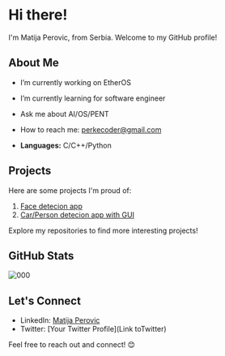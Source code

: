 # Hi there!

I'm Matija Perovic, from Serbia. Welcome to my GitHub profile!

## About Me

- I’m currently working on EtherOS
- I’m currently learning for software engineer
- Ask me about AI/OS/PENT
- How to reach me: perkecoder@gmail.com

- **Languages:** C/C++/Python

## Projects

Here are some projects I'm proud of:

1. [Face detecion app](https://github.com/Perke000/FaceDetectionApp)
2. [Car/Person detecion app with GUI](https://github.com/Perke000/CarPersonBothDetection-SimpleGUIapp)
   
Explore my repositories to find more interesting projects!

## GitHub Stats

![000](https://github-readme-stats.vercel.app/api?username=perke0&show_icons=true&count_private=true)

## Let's Connect

- LinkedIn: [Matija Perovic](https://www.linkedin.com/in/mperovic123/)
- Twitter: [Your Twitter Profile](Link toTwitter)

Feel free to reach out and connect! 😊
